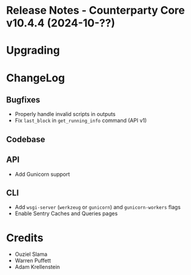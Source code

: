 # Release Notes - Counterparty Core v10.4.4 (2024-10-??)


# Upgrading


# ChangeLog

## Bugfixes

- Properly handle invalid scripts in outputs
- Fix `last_block` in `get_running_info` command (API v1)

## Codebase


## API

- Add Gunicorn support

## CLI

- Add `wsgi-server` (`werkzeug` or `gunicorn`) and `gunicorn-workers` flags
- Enable Sentry Caches and Queries pages

# Credits

* Ouziel Slama
* Warren Puffett
* Adam Krellenstein
